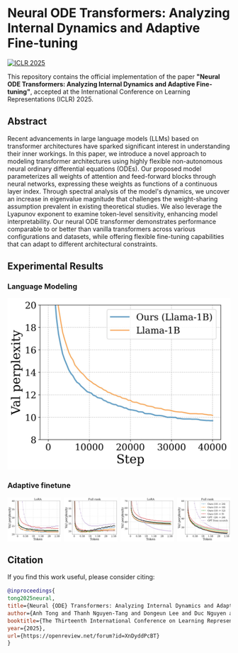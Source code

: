# Neural ODE Transformers: Analyzing Internal Dynamics and Adaptive Fine-tuning

[![ICLR 2025](https://img.shields.io/badge/ICLR-2025-blue)](https://iclr.cc/)

This repository contains the official implementation of the paper **"Neural ODE Transformers: Analyzing Internal Dynamics and Adaptive Fine-tuning"**, accepted at the International Conference on Learning Representations (ICLR) 2025.

## Abstract

Recent advancements in large language models (LLMs) based on transformer architectures have sparked significant interest in understanding their inner workings. In this paper, we introduce a novel approach to modeling transformer architectures using highly flexible non-autonomous neural ordinary differential equations (ODEs). Our proposed model parameterizes all weights of attention and feed-forward blocks through neural networks, expressing these weights as functions of a continuous layer index. Through spectral analysis of the model's dynamics, we uncover an increase in eigenvalue magnitude that challenges the weight-sharing assumption prevalent in existing theoretical studies. We also leverage the Lyapunov exponent to examine token-level sensitivity, enhancing model interpretability. Our neural ODE transformer demonstrates performance comparable to or better than vanilla transformers across various configurations and datasets, while offering flexible fine-tuning capabilities that can adapt to different architectural constraints.


## Experimental Results


### Language Modeling
![Perplexity](assets/llama_vs_our_llama_1b.jpg)

### Adaptive finetune
<div style="display: flex; justify-content: space-between;">
  <img src="assets/lora_wiki.jpg" alt="OWT to Wikitext" width="24%" />
  <img src="assets/full_wiki.jpg" alt="OWT to Wikitext" width="24%" />
  <img src="assets/lora_owt.jpg" alt="Wikitext to OWT" width="24%" />
  <img src="assets/full_owt.jpg" alt="Wikitext to OWT" width="24%" />
</div>

## Citation

If you find this work useful, please consider citing:

```bibtex
@inproceedings{
tong2025neural,
title={Neural {ODE} Transformers: Analyzing Internal Dynamics and Adaptive Fine-tuning},
author={Anh Tong and Thanh Nguyen-Tang and Dongeun Lee and Duc Nguyen and Toan Tran and David Leo Wright Hall and Cheongwoong Kang and Jaesik Choi},
booktitle={The Thirteenth International Conference on Learning Representations},
year={2025},
url={https://openreview.net/forum?id=XnDyddPcBT}
}
```

